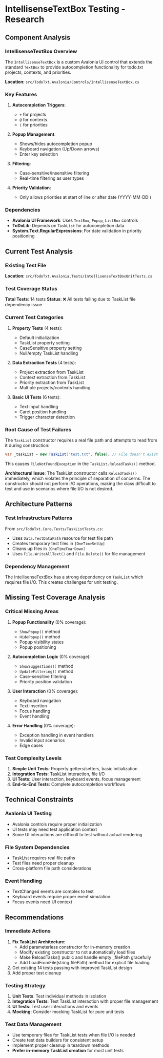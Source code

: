 # IntellisenseTextBox Testing - Research

## Component Analysis

### IntellisenseTextBox Overview
The `IntellisenseTextBox` is a custom Avalonia UI control that extends the standard `TextBox` to provide autocompletion functionality for todo.txt projects, contexts, and priorities.

**Location**: `src/TodoTxt.Avalonia/Controls/IntellisenseTextBox.cs`

### Key Features
1. **Autocompletion Triggers**: 
   - `+` for projects
   - `@` for contexts  
   - `(` for priorities

2. **Popup Management**:
   - Shows/hides autocompletion popup
   - Keyboard navigation (Up/Down arrows)
   - Enter key selection

3. **Filtering**:
   - Case-sensitive/insensitive filtering
   - Real-time filtering as user types

4. **Priority Validation**:
   - Only allows priorities at start of line or after date (YYYY-MM-DD )

### Dependencies
- **Avalonia UI Framework**: Uses `TextBox`, `Popup`, `ListBox` controls
- **ToDoLib**: Depends on `TaskList` for autocompletion data
- **System.Text.RegularExpressions**: For date validation in priority positioning

## Current Test Analysis

### Existing Test File
**Location**: `src/TodoTxt.Avalonia.Tests/IntellisenseTextBoxUnitTests.cs`

### Test Coverage Status
**Total Tests**: 14 tests
**Status**: ❌ All tests failing due to TaskList file dependency issue

### Current Test Categories
1. **Property Tests** (4 tests):
   - Default initialization
   - TaskList property setting
   - CaseSensitive property setting
   - Null/empty TaskList handling

2. **Data Extraction Tests** (4 tests):
   - Project extraction from TaskList
   - Context extraction from TaskList
   - Priority extraction from TaskList
   - Multiple projects/contexts handling

3. **Basic UI Tests** (6 tests):
   - Text input handling
   - Caret position handling
   - Trigger character detection

### Root Cause of Test Failures
The `TaskList` constructor requires a real file path and attempts to read from it during construction:
```csharp
var _taskList = new TaskList("test.txt", false); // File doesn't exist
```

This causes `FileNotFoundException` in the `TaskList.ReloadTasks()` method.

**Architectural Issue**: The TaskList constructor calls `ReloadTasks()` immediately, which violates the principle of separation of concerns. The constructor should not perform I/O operations, making the class difficult to test and use in scenarios where file I/O is not desired.

## Architecture Patterns

### Test Infrastructure Patterns
From `src/TodoTxt.Core.Tests/TaskListTests.cs`:
- Uses `Data.TestDataPath` resource for test file path
- Creates temporary test files in `[OneTimeSetUp]`
- Cleans up files in `[OneTimeTearDown]`
- Uses `File.WriteAllText()` and `File.Delete()` for file management

### Dependency Management
The IntellisenseTextBox has a strong dependency on `TaskList` which requires file I/O. This creates challenges for unit testing.

## Missing Test Coverage Analysis

### Critical Missing Areas
1. **Popup Functionality** (0% coverage):
   - `ShowPopup()` method
   - `HidePopup()` method
   - Popup visibility states
   - Popup positioning

2. **Autocompletion Logic** (0% coverage):
   - `ShowSuggestions()` method
   - `UpdateFiltering()` method
   - Case-sensitive filtering
   - Priority position validation

3. **User Interaction** (0% coverage):
   - Keyboard navigation
   - Text insertion
   - Focus handling
   - Event handling

4. **Error Handling** (0% coverage):
   - Exception handling in event handlers
   - Invalid input scenarios
   - Edge cases

### Test Complexity Levels
1. **Simple Unit Tests**: Property getters/setters, basic initialization
2. **Integration Tests**: TaskList interaction, file I/O
3. **UI Tests**: User interaction, keyboard events, focus management
4. **End-to-End Tests**: Complete autocompletion workflows

## Technical Constraints

### Avalonia UI Testing
- Avalonia controls require proper initialization
- UI tests may need test application context
- Some UI interactions are difficult to test without actual rendering

### File System Dependencies
- TaskList requires real file paths
- Test files need proper cleanup
- Cross-platform file path considerations

### Event Handling
- TextChanged events are complex to test
- Keyboard events require proper event simulation
- Focus events need UI context

## Recommendations

### Immediate Actions
1. **Fix TaskList Architecture**: 
   - Add parameterless constructor for in-memory creation
   - Modify existing constructor to not automatically load files
   - Make ReloadTasks() public and handle empty _filePath gracefully
   - Add LoadFromFile(string filePath) method for explicit file loading
2. Get existing 14 tests passing with improved TaskList design
3. Add proper test cleanup

### Testing Strategy
1. **Unit Tests**: Test individual methods in isolation
2. **Integration Tests**: Test TaskList interaction with proper file management
3. **UI Tests**: Test user interactions and events
4. **Mocking**: Consider mocking TaskList for pure unit tests

### Test Data Management
- Use temporary files for TaskList tests when file I/O is needed
- Create test data builders for consistent setup
- Implement proper cleanup in teardown methods
- **Prefer in-memory TaskList creation** for most unit tests
